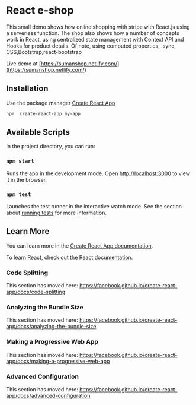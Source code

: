 # React e-shop

This small demo shows how online shopping with stripe with React.js using a serverless function. The shop also shows how a number of concepts work in React, using centralized state management with Context API and Hooks for product details. Of note, using computed properties, .sync, CSS,Bootstrap,react-bootstrap 

Live demo at [https://sumanshop.netlify.com/](https://sumanshop.netlify.com/)

## Installation

Use the package manager [Create React App](https://github.com/facebook/create-react-app)

```bash
npm  create-react-app my-app
```

## Available Scripts

In the project directory, you can run:

### `npm start`

Runs the app in the development mode.
Open [http://localhost:3000](http://localhost:3000) to view it in the browser.

### `npm test`

Launches the test runner in the interactive watch mode.
See the section about [running tests](https://facebook.github.io/create-react-app/docs/running-tests) for more information.

## Learn More

You can learn more in the [Create React App documentation](https://facebook.github.io/create-react-app/docs/getting-started).

To learn React, check out the [React documentation](https://reactjs.org/).

### Code Splitting

This section has moved here: https://facebook.github.io/create-react-app/docs/code-splitting

### Analyzing the Bundle Size

This section has moved here: https://facebook.github.io/create-react-app/docs/analyzing-the-bundle-size

### Making a Progressive Web App

This section has moved here: https://facebook.github.io/create-react-app/docs/making-a-progressive-web-app

### Advanced Configuration

This section has moved here: https://facebook.github.io/create-react-app/docs/advanced-configuration




